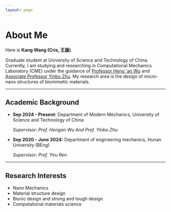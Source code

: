 ```yaml
---
layout: page
---
```


# About Me

Here is **Kang Wang (Cris, 王康)**.

Graduate student at University of Science and Technology of China. Currently, I am studying and researching in Computational Mechanics Laboratory (CME) under the guidance of [Professor Heng 'an Wu](https://scholar.google.com.hk/citations?hl=zh-CN&user=X4lTQbMAAAAJ) and [Associate Professor Yinbo Zhu](https://scholar.google.com.hk/citations?hl=zh-CN&user=0IIXHuMAAAAJ). My research area is the design of micro-nano structures of biomimetic materials.

------

## Academic Background

- **Sep 2024 - Present:** Department of Modern Mechanics, University of Science and Technology of China

  *Supervisor: Prof. Hengan Wu And Prof. Yinbo Zhu*

- **Sep 2020 - June 2024:** Department of engineering mechanics, Hunan University (BEng)

  *Supervisor: Prof. Yiru Ren*

---

## Research Interests

- Nano Mechanics
- Material structure design
- Bionic design and strong and tough design
- Computational materials science

